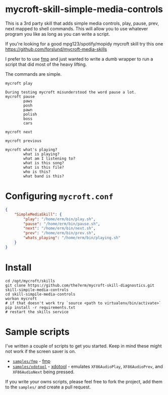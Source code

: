 # mycroft-skill-simple-media-controls
This is a 3rd party skill that adds simple media controls, play, pause, prev, next mapped to shell commands.  This will allow you to use whatever program you like as long as you can write a script.

If you're looking for a good mpg123/spotify/mopidy mycroft skill try this one https://github.com/forslund/mycroft-media-skills

I prefer to to use [fmp](https://github.com/the7erm/fmp-pg) and just wanted to write a dumb wrapper to run a script that did most of the heavy lifting.

The commands are simple.

    mycroft play

    During testing mycroft misunderstood the word pause a lot.
    mycroft pause
            paws
            posh
            pawn
            polish
            boss
            cars

    mycroft next

    mycroft previous

    mycroft what's playing?
            what is playing?
            what am I listening to?
            what is this song?
            what is this file?
            who is this?
            what band is this?

# Configuring `mycroft.conf`
```json
{
    "SimpleMediaSkill": {
        "play": "/home/erm/bin/play.sh",
        "pause": "/home/erm/bin/pause.sh",
        "next": "/home/erm/bin/next.sh",
        "prev": "/home/erm/bin/prev.sh",
        "whats_playing": "/home/erm/bin/playing.sh"
    }
}
```

# Install

```
cd /opt/mycroft/skills
git clone https://github.com/the7erm/mycroft-skill-diagnostics.git skill-simpile-media-controls
cd skill-simpile-media-controls
workon mycroft
# if that doesn't work try `source <path to virtualenv/bin/activate>`
pip install -r requirements.txt
# restart the skills service
```

# Sample scripts
I've written a couple of scripts to get you started.  Keep in mind these might not work if the screen saver is on.

- [`samples/fmp`](https://github.com/the7erm/mycroft-skill-simple-media-controls/tree/master/samples/fmp) - [fmp](https://github.com/the7erm/fmp-pg)
- [`samples/xdotool`](https://github.com/the7erm/mycroft-skill-simple-media-controls/tree/master/samples/xdotool) - [xdotool](https://www.semicomplete.com/projects/xdotool/xdotool.xhtml) - emulates `XF86AudioPlay`, `XF86AudioPrev`, and `XF86AudioNext` being pressed.

If you write your owns scripts, please feel free to fork the project, add them to the `samples/` and create a pull request.
